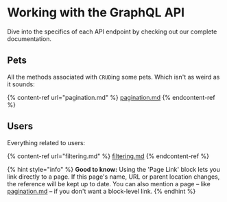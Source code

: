 # Working with the GraphQL API

Dive into the specifics of each API endpoint by checking out our complete documentation.

## Pets

All the methods associated with `CRUD`ing some pets. Which isn't as weird as it sounds:

{% content-ref url="pagination.md" %}
[pagination.md](pagination.md)
{% endcontent-ref %}

## Users

Everything related to users:

{% content-ref url="filtering.md" %}
[filtering.md](filtering.md)
{% endcontent-ref %}

{% hint style="info" %}
**Good to know:** Using the 'Page Link' block lets you link directly to a page. If this page's name, URL or parent location changes, the reference will be kept up to date. You can also mention a page – like [pagination.md](pagination.md "mention") – if you don't want a block-level link.
{% endhint %}

